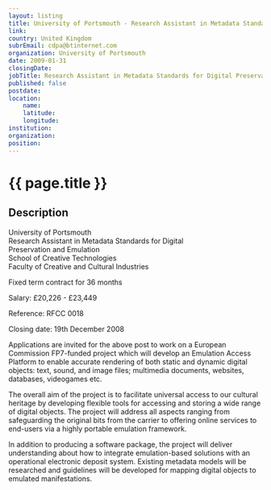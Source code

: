```yaml
---
layout: listing
title: University of Portsmouth - Research Assistant in Metadata Standards for Digital Preservation and Emulation
link:
country: United Kingdom
subrEmail: cdpa@btinternet.com
organization: University of Portsmouth 
date: 2009-01-31
closingDate: 
jobTitle: Research Assistant in Metadata Standards for Digital Preservation and Emulation
published: false
postdate:
location:
	name: 
	latitude: 
	longitude: 
institution: 
organization: 
position: 
--- 
```



# {{ page.title }}

## Description











<p>University of Portsmouth <br />
Research Assistant in Metadata Standards for Digital<br /> Preservation and Emulation<br />
School of Creative Technologies<br />
Faculty of Creative and Cultural Industries
</p>

<p>Fixed term contract for 36 months<br />

Salary: £20,226 - £23,449<br />

Reference: RFCC 0018<br />

Closing date: 19th December 2008
</p>


<p>Applications are invited for the above post to work on a European Commission FP7-funded project which will develop an Emulation Access Platform to enable accurate rendering of both static and dynamic digital objects: text, sound, and image files; multimedia documents, websites, databases, videogames etc.
</p>

<p>The overall aim of the project is to facilitate universal access to our cultural heritage by developing flexible tools for accessing and storing a wide range of digital objects. The project will address all aspects ranging from safeguarding the original bits from the carrier to offering online services to end-users via a highly portable emulation framework.
</p>

<p>In addition to producing a software package, the project will deliver understanding about how to integrate emulation-based solutions with an operational electronic deposit system. Existing metadata models will be researched and guidelines will be developed for mapping digital objects to emulated manifestations.
</p>
